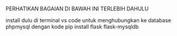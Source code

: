 PERHATIKAN BAGAIAN DI BAWAH INI TERLEBIH DAHULU

install dulu di terminal vs code untuk menghubungkan ke database phpmysql dengan kode pip install flask flask-mysqldb

